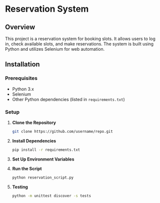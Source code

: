 # Reservation System

## Overview

This project is a reservation system for booking slots. It allows users to log in, check available slots, and make reservations. The system is built using Python and utilizes Selenium for web automation.

## Installation

### Prerequisites

- Python 3.x
- Selenium
- Other Python dependencies (listed in `requirements.txt`)

### Setup

1. **Clone the Repository**

   ```bash
   git clone https://github.com/username/repo.git

2. **Install Dependencies**
   
    ```bash
    pip install -r requirements.txt

3. **Set Up Environment Variables**

4. **Run the Script**
    ```bash
    python reservation_script.py
    
5. **Testing**
    ```bash
    python -m unittest discover -s tests
